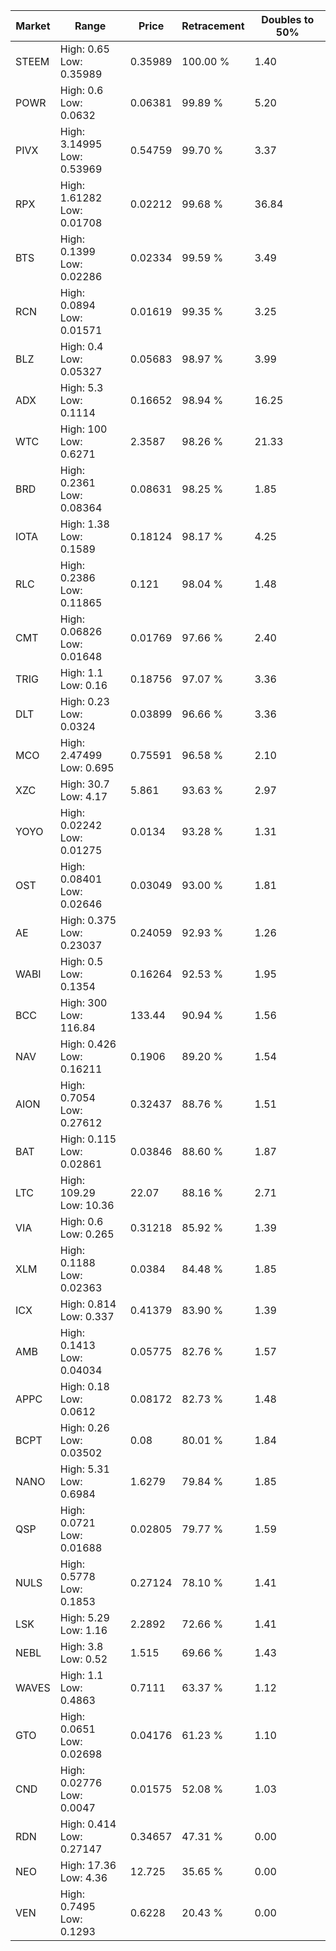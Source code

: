 | Market | Range | Price| Retracement | Doubles to 50% |
| --- | --- | --- | --- | --- |
| STEEM | High: 0.65<br />Low: 0.35989 | 0.35989 | 100.00 % | 1.40 |
| POWR | High: 0.6<br />Low: 0.0632 | 0.06381 | 99.89 % | 5.20 |
| PIVX | High: 3.14995<br />Low: 0.53969 | 0.54759 | 99.70 % | 3.37 |
| RPX | High: 1.61282<br />Low: 0.01708 | 0.02212 | 99.68 % | 36.84 |
| BTS | High: 0.1399<br />Low: 0.02286 | 0.02334 | 99.59 % | 3.49 |
| RCN | High: 0.0894<br />Low: 0.01571 | 0.01619 | 99.35 % | 3.25 |
| BLZ | High: 0.4<br />Low: 0.05327 | 0.05683 | 98.97 % | 3.99 |
| ADX | High: 5.3<br />Low: 0.1114 | 0.16652 | 98.94 % | 16.25 |
| WTC | High: 100<br />Low: 0.6271 | 2.3587 | 98.26 % | 21.33 |
| BRD | High: 0.2361<br />Low: 0.08364 | 0.08631 | 98.25 % | 1.85 |
| IOTA | High: 1.38<br />Low: 0.1589 | 0.18124 | 98.17 % | 4.25 |
| RLC | High: 0.2386<br />Low: 0.11865 | 0.121 | 98.04 % | 1.48 |
| CMT | High: 0.06826<br />Low: 0.01648 | 0.01769 | 97.66 % | 2.40 |
| TRIG | High: 1.1<br />Low: 0.16 | 0.18756 | 97.07 % | 3.36 |
| DLT | High: 0.23<br />Low: 0.0324 | 0.03899 | 96.66 % | 3.36 |
| MCO | High: 2.47499<br />Low: 0.695 | 0.75591 | 96.58 % | 2.10 |
| XZC | High: 30.7<br />Low: 4.17 | 5.861 | 93.63 % | 2.97 |
| YOYO | High: 0.02242<br />Low: 0.01275 | 0.0134 | 93.28 % | 1.31 |
| OST | High: 0.08401<br />Low: 0.02646 | 0.03049 | 93.00 % | 1.81 |
| AE | High: 0.375<br />Low: 0.23037 | 0.24059 | 92.93 % | 1.26 |
| WABI | High: 0.5<br />Low: 0.1354 | 0.16264 | 92.53 % | 1.95 |
| BCC | High: 300<br />Low: 116.84 | 133.44 | 90.94 % | 1.56 |
| NAV | High: 0.426<br />Low: 0.16211 | 0.1906 | 89.20 % | 1.54 |
| AION | High: 0.7054<br />Low: 0.27612 | 0.32437 | 88.76 % | 1.51 |
| BAT | High: 0.115<br />Low: 0.02861 | 0.03846 | 88.60 % | 1.87 |
| LTC | High: 109.29<br />Low: 10.36 | 22.07 | 88.16 % | 2.71 |
| VIA | High: 0.6<br />Low: 0.265 | 0.31218 | 85.92 % | 1.39 |
| XLM | High: 0.1188<br />Low: 0.02363 | 0.0384 | 84.48 % | 1.85 |
| ICX | High: 0.814<br />Low: 0.337 | 0.41379 | 83.90 % | 1.39 |
| AMB | High: 0.1413<br />Low: 0.04034 | 0.05775 | 82.76 % | 1.57 |
| APPC | High: 0.18<br />Low: 0.0612 | 0.08172 | 82.73 % | 1.48 |
| BCPT | High: 0.26<br />Low: 0.03502 | 0.08 | 80.01 % | 1.84 |
| NANO | High: 5.31<br />Low: 0.6984 | 1.6279 | 79.84 % | 1.85 |
| QSP | High: 0.0721<br />Low: 0.01688 | 0.02805 | 79.77 % | 1.59 |
| NULS | High: 0.5778<br />Low: 0.1853 | 0.27124 | 78.10 % | 1.41 |
| LSK | High: 5.29<br />Low: 1.16 | 2.2892 | 72.66 % | 1.41 |
| NEBL | High: 3.8<br />Low: 0.52 | 1.515 | 69.66 % | 1.43 |
| WAVES | High: 1.1<br />Low: 0.4863 | 0.7111 | 63.37 % | 1.12 |
| GTO | High: 0.0651<br />Low: 0.02698 | 0.04176 | 61.23 % | 1.10 |
| CND | High: 0.02776<br />Low: 0.0047 | 0.01575 | 52.08 % | 1.03 |
| RDN | High: 0.414<br />Low: 0.27147 | 0.34657 | 47.31 % | 0.00 |
| NEO | High: 17.36<br />Low: 4.36 | 12.725 | 35.65 % | 0.00 |
| VEN | High: 0.7495<br />Low: 0.1293 | 0.6228 | 20.43 % | 0.00 |
